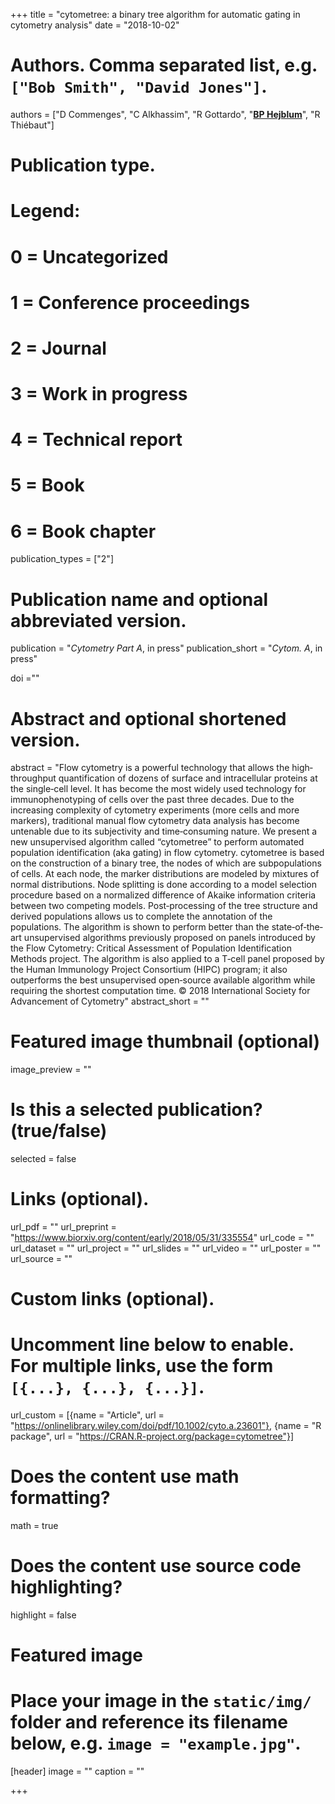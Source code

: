 +++
title = "cytometree: a binary tree algorithm for automatic gating in cytometry analysis"
date = "2018-10-02"



# Authors. Comma separated list, e.g. `["Bob Smith", "David Jones"]`.
authors = ["D Commenges", "C Alkhassim", "R Gottardo", "<u>**BP Hejblum**</u>", "R Thiébaut"]
# Publication type.
# Legend:
# 0 = Uncategorized
# 1 = Conference proceedings
# 2 = Journal
# 3 = Work in progress
# 4 = Technical report
# 5 = Book
# 6 = Book chapter
publication_types = ["2"]

# Publication name and optional abbreviated version.
publication = "*Cytometry Part A*, in press"
publication_short = "*Cytom. A*, in press"

doi =""

# Abstract and optional shortened version.
abstract = "Flow cytometry is a powerful technology that allows the high‐throughput quantification of dozens of surface and intracellular proteins at the single‐cell level. It has become the most widely used technology for immunophenotyping of cells over the past three decades. Due to the increasing complexity of cytometry experiments (more cells and more markers), traditional manual flow cytometry data analysis has become untenable due to its subjectivity and time‐consuming nature. We present a new unsupervised algorithm called “cytometree” to perform automated population identification (aka gating) in flow cytometry. cytometree is based on the construction of a binary tree, the nodes of which are subpopulations of cells. At each node, the marker distributions are modeled by mixtures of normal distributions. Node splitting is done according to a model selection procedure based on a normalized difference of Akaike information criteria between two competing models. Post‐processing of the tree structure and derived populations allows us to complete the annotation of the populations. The algorithm is shown to perform better than the state‐of‐the‐art unsupervised algorithms previously proposed on panels introduced by the Flow Cytometry: Critical Assessment of Population Identification Methods project. The algorithm is also applied to a T‐cell panel proposed by the Human Immunology Project Consortium (HIPC) program; it also outperforms the best unsupervised open‐source available algorithm while requiring the shortest computation time. © 2018 International Society for Advancement of Cytometry"
abstract_short = ""

# Featured image thumbnail (optional)
image_preview = ""

# Is this a selected publication? (true/false)
selected = false

# Links (optional).
url_pdf = ""
url_preprint = "https://www.biorxiv.org/content/early/2018/05/31/335554"
url_code = ""
url_dataset = ""
url_project = ""
url_slides = ""
url_video = ""
url_poster = ""
url_source = ""

# Custom links (optional).
# Uncomment line below to enable. For multiple links, use the form `[{...}, {...}, {...}]`.
url_custom = [{name = "Article", url = "https://onlinelibrary.wiley.com/doi/pdf/10.1002/cyto.a.23601"}, {name = "R package", url = "https://CRAN.R-project.org/package=cytometree"}]

# Does the content use math formatting?
math = true

# Does the content use source code highlighting?
highlight = false

# Featured image
# Place your image in the `static/img/` folder and reference its filename below, e.g. `image = "example.jpg"`.
[header]
image = ""
caption = ""

+++
